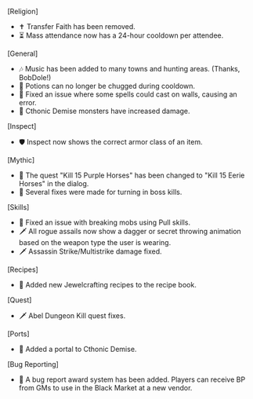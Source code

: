 [Religion]

- ✝️ Transfer Faith has been removed.
- ⏳ Mass attendance now has a 24-hour cooldown per attendee.

[General]

- 🎶 Music has been added to many towns and hunting areas. (Thanks, BobDole!)
- 🧪 Potions can no longer be chugged during cooldown.
- 🔧 Fixed an issue where some spells could cast on walls, causing an error.
- 🐉 Cthonic Demise monsters have increased damage.

[Inspect]

- 🛡️ Inspect now shows the correct armor class of an item.

[Mythic]

- 🐴 The quest "Kill 15 Purple Horses" has been changed to "Kill 15 Eerie Horses" in the dialog.
- 🎯 Several fixes were made for turning in boss kills.

[Skills]

- 🔧 Fixed an issue with breaking mobs using Pull skills.
- 🗡️ All rogue assails now show a dagger or secret throwing animation based on the weapon type the user is wearing.
- 🗡️ Assassin Strike/Multistrike damage fixed.

[Recipes]

- 💎 Added new Jewelcrafting recipes to the recipe book.

[Quest]

- 🗡️ Abel Dungeon Kill quest fixes.

[Ports]

- 🚪 Added a portal to Cthonic Demise.

[Bug Reporting]

- 🐞 A bug report award system has been added. Players can receive BP from GMs to use in the Black Market at a new vendor.

